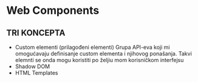 # Web Components

## TRI KONCEPTA
* Custom elementi (prilagođeni elementi)
Grupa API-eva koji mi omogućavaju definisanje custom elementa i njihovog ponašanja. Takvi elemnti se onda mogu koristiti po željiu mom korisničkom interfejsu
* Shadow DOM 
* HTML Templates

